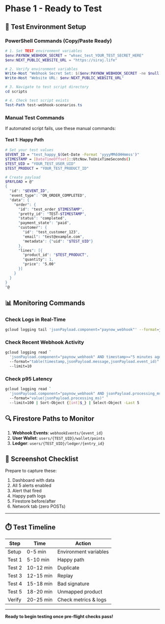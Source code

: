 # Phase 1 - Ready to Test

## 🧪 Test Environment Setup

### PowerShell Commands (Copy/Paste Ready)

```powershell
# 1. Set TEST environment variables
$env:PAYNOW_WEBHOOK_SECRET = "whsec_test_YOUR_TEST_SECRET_HERE"
$env:NEXT_PUBLIC_WEBSITE_URL = "https://siraj.life"

# 2. Verify environment variables
Write-Host "Webhook Secret Set: $($env:PAYNOW_WEBHOOK_SECRET -ne $null)"
Write-Host "Website URL: $env:NEXT_PUBLIC_WEBSITE_URL"

# 3. Navigate to test script directory
cd scripts

# 4. Check test script exists
Test-Path test-webhook-scenarios.ts
```

### Manual Test Commands

If automated script fails, use these manual commands:

#### Test 1: Happy Path
```bash
# Set your test values
$EVENT_ID = "test_happy_$(Get-Date -Format 'yyyyMMddHHmmss')"
$TIMESTAMP = [DateTimeOffset]::UtcNow.ToUnixTimeSeconds()
$TEST_UID = "YOUR_TEST_USER_UID"
$TEST_PRODUCT = "YOUR_TEST_PRODUCT_ID"

# Create payload
$PAYLOAD = @"
{
  "id": "$EVENT_ID",
  "event_type": "ON_ORDER_COMPLETED",
  "data": {
    "order": {
      "id": "test_order_$TIMESTAMP",
      "pretty_id": "TEST-$TIMESTAMP",
      "status": "completed",
      "payment_state": "paid",
      "customer": {
        "id": "test_customer_123",
        "email": "test@example.com",
        "metadata": {"uid": "$TEST_UID"}
      },
      "lines": [{
        "product_id": "$TEST_PRODUCT",
        "quantity": 1,
        "price": "5.00"
      }]
    }
  }
}
"@
```

## 📊 Monitoring Commands

### Check Logs in Real-Time
```bash
gcloud logging tail 'jsonPayload.component="paynow_webhook"' --format=json
```

### Check Recent Webhook Activity
```bash
gcloud logging read `
  'jsonPayload.component="paynow_webhook" AND timestamp>="5 minutes ago"' `
  --format="table(timestamp,jsonPayload.message,jsonPayload.event_id)" `
  --limit=10
```

### Check p95 Latency
```bash
gcloud logging read `
  'jsonPayload.component="paynow_webhook" AND jsonPayload.processing_ms>0' `
  --format="value(jsonPayload.processing_ms)" `
  --limit=100 | Sort-Object {[int]$_} | Select-Object -Last 5
```

## 🔍 Firestore Paths to Monitor

1. **Webhook Events**: `webhookEvents/{event_id}`
2. **User Wallet**: `users/{TEST_UID}/wallet/points`
3. **Ledger**: `users/{TEST_UID}/ledger/{entry_id}`

## 📸 Screenshot Checklist

Prepare to capture these:
1. Dashboard with data
2. All 5 alerts enabled
3. Alert that fired
4. Happy path logs
5. Firestore before/after
6. Network tab (zero POSTs)

---

## ⏱️ Test Timeline

| Step | Time | Action |
|------|------|--------|
| Setup | 0-5 min | Environment variables |
| Test 1 | 5-10 min | Happy path |
| Test 2 | 10-12 min | Duplicate |
| Test 3 | 12-15 min | Replay |
| Test 4 | 15-18 min | Bad signature |
| Test 5 | 18-20 min | Unmapped product |
| Verify | 20-25 min | Check metrics & logs |

---

**Ready to begin testing once pre-flight checks pass!**
